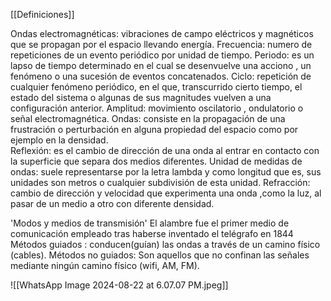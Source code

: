 [[Definiciones]]

Ondas electromagnéticas: vibraciones de campo eléctricos y magnéticos que se propagan por el espacio llevando energía.
Frecuencia: numero de repeticiones de un evento periódico por unidad de tiempo.
Periodo: es un lapso de tiempo determinado en el cual se desenvuelve una acciono , un fenómeno o una sucesión de eventos concatenados.
Ciclo: repetición de cualquier fenómeno periódico, en el que, transcurrido cierto tiempo, el estado del sistema o algunas de sus magnitudes vuelven a una configuración anterior. 
Amplitud: movimiento oscilatorio , ondulatorio o señal electromagnética.
Ondas: consiste en la propagación de una frustración o perturbación en alguna propiedad del espacio como por ejemplo en la densidad.  
Reflexión: es el cambio de dirección de una onda al entrar en contacto con la superficie que separa dos medios diferentes.
Unidad de medidas de ondas: suele representarse por la letra lambda y como longitud que es, sus unidades son metros o cualquier subdivisión de esta unidad.
Refracción: cambio de dirección y velocidad que experimenta una onda ,como la luz, al pasar de un medio a otro con diferente densidad.

'Modos y medios de transmisión'
El alambre fue el primer medio de comunicación empleado tras haberse inventado el telégrafo en 1844
Métodos guiados : conducen(guían) las ondas a través de un camino físico (cables).
Métodos no guiados: Son aquellos que no confinan las señales mediante ningún camino físico (wifi, AM, FM).


![[WhatsApp Image 2024-08-22 at 6.07.07 PM.jpeg]]
